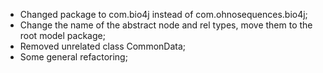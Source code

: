 * Changed package to com.bio4j instead of com.ohnosequences.bio4j;
* Change the name of the abstract node and rel types, move them to the root model package;
* Removed unrelated class CommonData;
* Some general refactoring;
